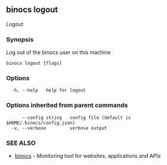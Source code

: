## binocs logout

Logout

### Synopsis


Log out of the binocs user on this machine


```
binocs logout [flags]
```

### Options

```
  -h, --help   help for logout
```

### Options inherited from parent commands

```
      --config string   config file (default is $HOME/.binocs/config.json)
  -v, --verbose         verbose output
```

### SEE ALSO

* [binocs](binocs.md)	 - Monitoring tool for websites, applications and APIs

